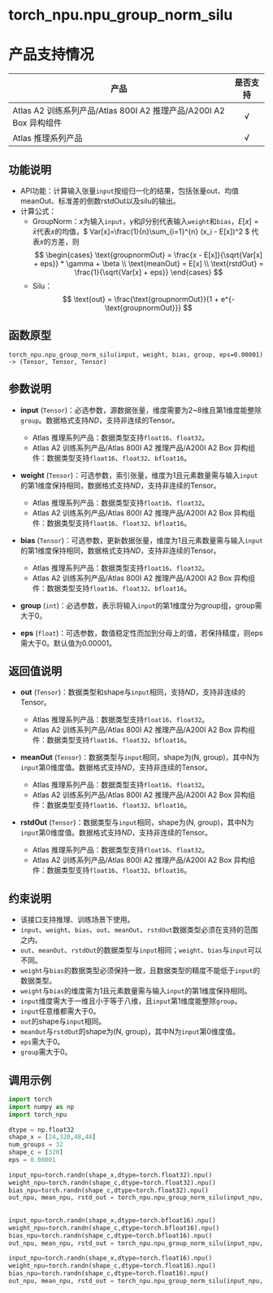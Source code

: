 # torch_npu.npu_group_norm_silu

# 产品支持情况

| 产品                                                         | 是否支持 |
| ------------------------------------------------------------ | :------: |
|<term>Atlas A2 训练系列产品/Atlas 800I A2 推理产品/A200I A2 Box 异构组件</term>    | √  |
|<term>Atlas 推理系列产品</term>    | √  |

## 功能说明

-   API功能：计算输入张量`input`按组归一化的结果，包括张量out、均值meanOut、标准差的倒数rstdOut以及silu的输出。
-   计算公式：
    -   GroupNorm：$x$为输入`input`，$\gamma$和$\beta$分别代表输入`weight`和`bias`，$E[x] = \bar{x}$代表$x$的均值，$ Var[x]=\frac{1}{n}\sum_{i=1}^{n} (x_i - E[x])^2 $ 代表$x$的方差，则
    $$
    \begin{cases}
    \text{groupnormOut} = \frac{x - E[x]}{\sqrt{Var[x] + eps}} * \gamma + \beta \\
    \text{meanOut}  = E[x] \\
    \text{rstdOut}  = \frac{1}{\sqrt{Var[x] + eps}}
    \end{cases}
    $$
    -   Silu：
    $$
    \text{out} = \frac{\text{groupnormOut}}{1 + e^{-\text{groupnormOut}}}
    $$

## 函数原型

```
torch_npu.npu_group_norm_silu(input, weight, bias, group, eps=0.00001) -> (Tensor, Tensor, Tensor)
```

## 参数说明

-   **input** (`Tensor`)：必选参数，源数据张量，维度需要为2~8维且第1维度能整除`group`。数据格式支持$ND$，支持非连续的Tensor。
    -   <term>Atlas 推理系列产品</term>：数据类型支持`float16`、`float32`。
    -   <term>Atlas A2 训练系列产品/Atlas 800I A2 推理产品/A200I A2 Box 异构组件</term>：数据类型支持`float16`、`float32`、`bfloat16`。

-   **weight** (`Tensor`)：可选参数，索引张量，维度为1且元素数量需与输入`input`的第1维度保持相同，数据格式支持$ND$，支持非连续的Tensor。
    -   <term>Atlas 推理系列产品</term>：数据类型支持`float16`、`float32`。
    -   <term>Atlas A2 训练系列产品/Atlas 800I A2 推理产品/A200I A2 Box 异构组件</term>：数据类型支持`float16`、`float32`、`bfloat16`。

-   **bias** (`Tensor`)：可选参数，更新数据张量，维度为1且元素数量需与输入`input`的第1维度保持相同，数据格式支持$ND$，支持非连续的Tensor。
    -   <term>Atlas 推理系列产品</term>：数据类型支持`float16`、`float32`。
    -   <term>Atlas A2 训练系列产品/Atlas 800I A2 推理产品/A200I A2 Box 异构组件</term>：数据类型支持`float16`、`float32`、`bfloat16`。

-   **group** (`int`)：必选参数，表示将输入`input`的第1维度分为group组，group需大于0。
-   **eps** (`float`)：可选参数，数值稳定性而加到分母上的值，若保持精度，则eps需大于0。默认值为0.00001。

## 返回值说明

-   **out** (`Tensor`)：数据类型和shape与`input`相同，支持$ND$，支持非连续的Tensor。
    -   <term>Atlas 推理系列产品</term>：数据类型支持`float16`、`float32`。
    -   <term>Atlas A2 训练系列产品/Atlas 800I A2 推理产品/A200I A2 Box 异构组件</term>：数据类型支持`float16`、`float32`、`bfloat16`。

-   **meanOut** (`Tensor`)：数据类型与`input`相同，shape为\(N, group\)，其中N为`input`第0维度值。数据格式支持$ND$，支持非连续的Tensor。
    -   <term>Atlas 推理系列产品</term>：数据类型支持`float16`、`float32`。
    -   <term>Atlas A2 训练系列产品/Atlas 800I A2 推理产品/A200I A2 Box 异构组件</term>：数据类型支持`float16`、`float32`、`bfloat16`。

-   **rstdOut** (`Tensor`)：数据类型与`input`相同，shape为\(N, group\)，其中N为`input`第0维度值。数据格式支持$ND$，支持非连续的Tensor。
    -   <term>Atlas 推理系列产品</term>：数据类型支持`float16`、`float32`。
    -   <term>Atlas A2 训练系列产品/Atlas 800I A2 推理产品/A200I A2 Box 异构组件</term>：数据类型支持`float16`、`float32`、`bfloat16`。

## 约束说明

-   该接口支持推理、训练场景下使用。
-   `input`、`weight`、`bias`、`out`、`meanOut`、`rstdOut`数据类型必须在支持的范围之内。
-   `out`、`meanOut`、`rstdOut`的数据类型与`input`相同；`weight`、`bias`与`input`可以不同。
-   `weight`与`bias`的数据类型必须保持一致，且数据类型的精度不能低于`input`的数据类型。
-   `weight`与`bias`的维度需为1且元素数量需与输入`input`的第1维度保持相同。
-   `input`维度需大于一维且小于等于八维，且`input`第1维度能整除`group`。
-   `input`任意维都需大于0。
-   `out`的shape与`input`相同。
-   `meanOut`与`rstdOut`的shape为\(N, group\)，其中N为`input`第0维度值。
-   `eps`需大于0。
-   `group`需大于0。

## 调用示例

```python
import torch
import numpy as np
import torch_npu
     
dtype = np.float32
shape_x = [24,320,48,48]
num_groups = 32
shape_c = [320]
eps = 0.00001
     
input_npu=torch.randn(shape_x,dtype=torch.float32).npu()
weight_npu=torch.randn(shape_c,dtype=torch.float32).npu()
bias_npu=torch.randn(shape_c,dtype=torch.float32).npu()
out_npu, mean_npu, rstd_out = torch_npu.npu_group_norm_silu(input_npu, weight_npu, bias_npu, group=num_groups, eps=eps)
     
     
input_npu=torch.randn(shape_x,dtype=torch.bfloat16).npu()
weight_npu=torch.randn(shape_c,dtype=torch.bfloat16).npu()
bias_npu=torch.randn(shape_c,dtype=torch.bfloat16).npu()
out_npu, mean_npu, rstd_out = torch_npu.npu_group_norm_silu(input_npu, weight_npu, bias_npu, group=num_groups, eps=eps)
     
input_npu=torch.randn(shape_x,dtype=torch.float16).npu()
weight_npu=torch.randn(shape_c,dtype=torch.float16).npu()
bias_npu=torch.randn(shape_c,dtype=torch.float16).npu()
out_npu, mean_npu, rstd_out = torch_npu.npu_group_norm_silu(input_npu, weight_npu, bias_npu, group=num_groups, eps=eps)
```

